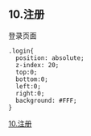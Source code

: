 ## 10.注册
登录页面
```
.login{
  position: absolute;
  z-index: 20;
  top:0;
  bottom:0;
  left:0;
  right:0;
  background: #FFF;
}
```
[10.注册](https://github.com/zhufengnodejs/zfpxapp/commit/a6ea9d6c16fb703ff2acb37480515a0279d372cf)


